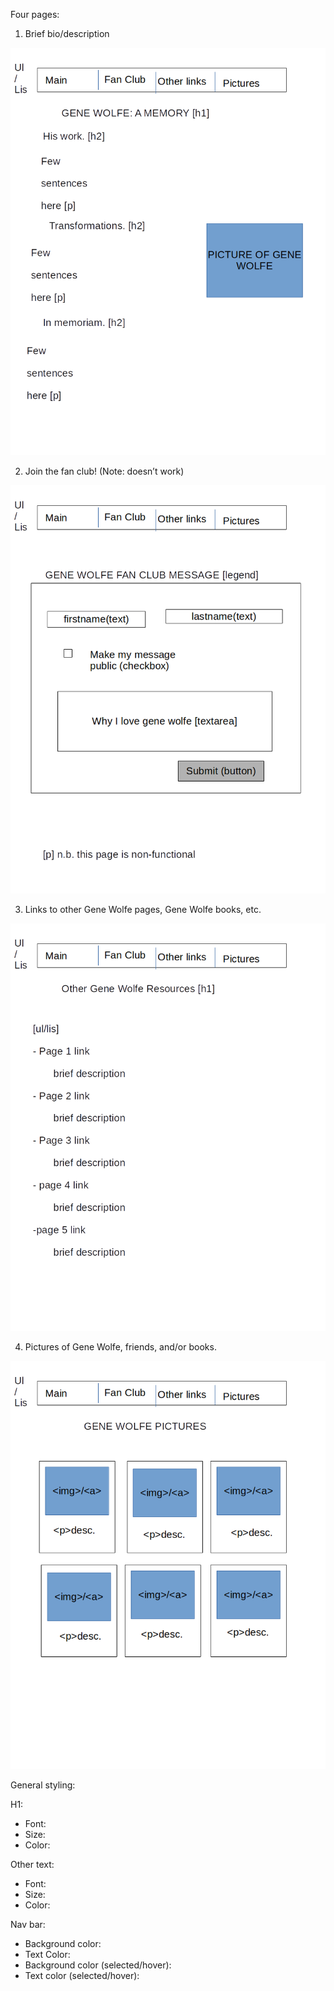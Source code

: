 Four pages:

1. Brief bio/description

![](planning-page-1.png)

2. Join the fan club! (Note: doesn’t work)

![](planning-page-2.png)

3. Links to other Gene Wolfe pages, Gene Wolfe books, etc.

![](planning-page-3.png)

4. Pictures of Gene Wolfe, friends, and/or books.

![](planning-page-4.png)

General styling:

H1:
 - Font:
 - Size:
 - Color:
 
Other text:
 - Font:
 - Size:
 - Color:
 
Nav bar:
 - Background color:
 - Text Color:
 - Background color (selected/hover):
 - Text color (selected/hover):
